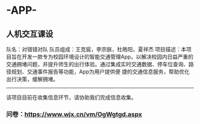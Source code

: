 # -APP-
## 人机交互课设

队名：对错错对队 
队员组成：王克宸，李宗朕，杜皓阳，夏祥杰
项目描述：本项目旨在开发一款专为校园环境设计的智能交通管理App，以解决校园内日益严重的交通拥堵问题，并提升师生的出行体验。通过集成实时交通数据、停车位查询、路径规划、交通事件报告等功能，App为用户提供便
捷的交通信息服务，帮助优化出行决策，缓解拥堵。

-----------------------------------------------------
该项目目前在收集信息环节，请协助我们完成信息收集。
### 问卷：https://www.wjx.cn/vm/OgWgtgd.aspx
